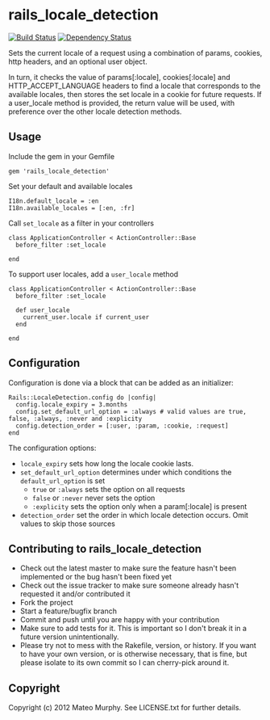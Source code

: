 # rails_locale_detection

[![Build Status](https://travis-ci.org/mateomurphy/rails_locale_detection.png?branch=master)](https://travis-ci.org/mateomurphy/rails_locale_detection)
[![Dependency Status](https://gemnasium.com/mateomurphy/rails_locale_detection.png)](https://gemnasium.com/mateomurphy/rails_locale_detection)

Sets the current locale of a request using a combination of params, cookies, http headers, and an optional user object. 

In turn, it checks the value of params[:locale], cookies[:locale] and HTTP_ACCEPT_LANGUAGE headers to find a locale that
corresponds to the available locales, then stores the set locale in a cookie for future requests. If a user_locale method
is provided, the return value will be used, with preference over the other locale detection methods.

## Usage

Include the gem in your Gemfile 

    gem 'rails_locale_detection'
  
Set your default and available locales

    I18n.default_locale = :en
    I18n.available_locales = [:en, :fr]
  
Call `set_locale` as a filter in your controllers

    class ApplicationController < ActionController::Base
      before_filter :set_locale
    
    end

To support user locales, add a `user_locale` method

    class ApplicationController < ActionController::Base
      before_filter :set_locale

      def user_locale
        current_user.locale if current_user
      end
    
    end


## Configuration

Configuration is done via a block that can be added as an initializer:

    Rails::LocaleDetection.config do |config|
      config.locale_expiry = 3.months 
      config.set_default_url_option = :always # valid values are true, false, :always, :never and :explicity
      config.detection_order = [:user, :param, :cookie, :request] 
    end

The configuration options:

* `locale_expiry` sets how long the locale cookie lasts.
* `set_default_url_option` determines under which conditions the `default_url_option` is set
  * `true` or `:always` sets the option on all requests
  * `false` or `:never` never sets the option
  * `:explicity` sets the option only when a param[:locale] is present
* `detection_order` set the order in which locale detection occurs. Omit values to skip those sources

## Contributing to rails_locale_detection
 
* Check out the latest master to make sure the feature hasn't been implemented or the bug hasn't been fixed yet
* Check out the issue tracker to make sure someone already hasn't requested it and/or contributed it
* Fork the project
* Start a feature/bugfix branch
* Commit and push until you are happy with your contribution
* Make sure to add tests for it. This is important so I don't break it in a future version unintentionally.
* Please try not to mess with the Rakefile, version, or history. If you want to have your own version, or is otherwise necessary, that is fine, but please isolate to its own commit so I can cherry-pick around it.

## Copyright

Copyright (c) 2012 Mateo Murphy. See LICENSE.txt for
further details.

